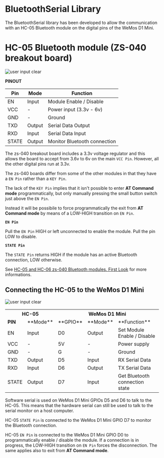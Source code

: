 BluetoothSerial Library
=======================
The BluetoothSerial library has been developed to allow the communication
with an HC-05 Bluetooth module on the digital pins of the WeMos D1 Mini.

HC-05 Bluetooth module (ZS-040 breakout board)
==============================================
![user input clear](https://corerd.github.io/WeMosD1/img/HC-05_ZS-040.jpg)

**PINOUT**

 Pin  |  Mode  | Function
----- | ------ | ----------------------------
  EN  | Input  | Module Enable / Disable
 VCC  |   -    | Power input (3.3v - 6v)
 GND  |   -    | Ground
 TXD  | Output | Serial Data Output
 RXD  | Input  | Serial Data Input
STATE | Output | Monitor Bluetooth connection

The zs-040 breakout board includes a 3.3v voltage regulator and this allows
the board to accept from 3.6v to 6v on the main `VCC Pin`.
However, all the other digital pins run at 3.3v.

The zs-040 boards differ from some of the other modules in that
they have a `EN Pin` rather than a `KEY Pin`.

The lack of the `KEY Pin` implies that it isn't possible to enter
**AT Command mode** programmatically, but only manually pressing
the small button switch just above the `EN Pin`.

Instead it will be possibile to force programmatically the exit
from **AT Command mode** by means of a LOW-HIGH transition on `EN Pin`.

**`EN Pin`**

Pull the `EN Pin` HIGH or left unconnected to enable the module.
Pull the pin LOW to disable.

**`STATE Pin`**

The `STATE Pin` returns HIGH if the module has an active Bluetooth connection,
LOW otherwise.

See [HC-05 and HC-06 zs-040 Bluetooth modules. First Look](http://www.martyncurrey.com/hc-05-and-hc-06-zs-040-bluetooth-modules-first-look/)
for more informations.


Connecting the HC-05 to the WeMos D1 Mini
-----------------------------------------

![user input clear](https://corerd.github.io/WeMosD1/img/hc05-D1mini_bb.jpg)

<table>
  <tr>
    <th colspan="2">HC-05</th>
    <th colspan="3">WeMos D1 Mini</th>
  </tr>
  <tr>
    <td><b>PIN</b></td> <td>**Mode**</td> <td>**GPIO**</td> <td>**Mode**</td>  <td>**Function**</td>
  </tr>
  <tr>
    <td>EN</td> <td>Input</td> <td>D0</td> <td>Output</td> <td>Set Module Enable / Disable</td>
  </tr>
  <tr>
    <td>VCC</td> <td>-</td> <td>5V</td> <td>-</td> <td>Power supply</td>
  </tr>
  <tr>
    <td>GND</td> <td>-</td> <td>G</td> <td>-</td> <td>Ground</td>
  </tr>
  <tr>
    <td>TXD</td> <td>Output</td> <td>D5</td> <td>Input</td> <td>RX Serial Data</td>
  </tr>
  <tr>
    <td>RXD</td> <td>Input</td> <td>D6</td> <td>Output</td> <td>TX Serial Data</td>
  </tr>
  <tr>
    <td>STATE</td> <td>Output</td> <td>D7</td> <td>Input</td> <td>Get Bluetooth connection state</td>
  </tr>
</table>

Software serial is used on WeMos D1 Mini GPIOs D5 and D6 to talk to the HC-05.
This means that the hardware serial can still be used to talk to
the serial monitor on a host computer.

HC-05 `STATE Pin` is connected to the WeMos D1 Mini GPIO D7 to monitor
the Bluetooth connection.

HC-05 `EN Pin` is connected to the WeMos D1 Mini GPIO D0 to programmatically
enable / disable the module.
If a connection is in progress, the LOW-HIGH transition on `EN Pin` forces
the disconnection. The same applies also to exit from **AT Command mode**.
